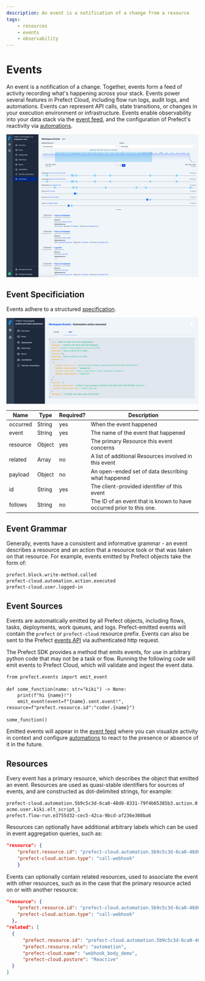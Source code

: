 ```yaml
---
description: An event is a notification of a change from a resource
tags:
    - resources
    - events
    - observability
---
```


# Events <span class="badge cloud"></span>

An event is a notification of a change. Together, events form a feed of activity recording what's happening across your stack. Events power several features in Prefect Cloud, including flow run logs, audit logs, and automations. Events can represent API calls, state transitions, or changes in your execution environment or infrastructure. Events enable observability into your data stack via the [event feed](/ui/events/), and the configuration of Prefect's reactivity via [automations](/ui/automations/).

![Prefect UI](../img/ui/event-feed.png)

## Event Specificiation

Events adhere to a structured [specification](https://app.prefect.cloud/api/docs#tag/Events).

![Prefect UI](../img/ui/event-spec.png)
  
| Name | Type | Required? | Description |
| ---- | ---- | --------- | ----------- |
| occurred |  String | yes | When the event happened |
| event |  String | yes | The name of the event that happened |
| resource|  Object | yes | The primary Resource this event concerns |
| related | Array | no | A list of additional Resources involved in this event |
| payload | Object | no | An open-ended set of data describing what happened |
| id | String | yes | The client-provided identifier of this event |
| follows | String | no | The ID of an event that is known to have occurred prior to this one. |


## Event Grammar

Generally, events have a consistent and informative grammar - an event describes a resource and an action that a resource took or that was taken on that resource. For example, events emitted by Prefect objects take the form of:


```
prefect.block.write-method.called
prefect-cloud.automation.action.executed
prefect-cloud.user.logged-in
```

## Event Sources

Events are automatically emitted by all Prefect objects, including flows, tasks, deployments, work queues, and logs. Prefect-emitted events will contain the `prefect` or `prefect-cloud` resource prefix. Events can also be sent to the Prefect [events API](https://app.prefect.cloud/api/docs#tag/Events) via authenticated http request.

The Prefect SDK provides a method that emits events, for use in arbitrary python code that may not be a task or 
flow. Running the following code will emit events to Prefect Cloud, which will validate and ingest the event data.


```python3
from prefect.events import emit_event

def some_function(name: str="kiki") -> None:
    print(f"hi {name}!")
    emit_event(event=f"{name}.sent.event!", resource=f"prefect.resource.id":"coder.{name}")
          
some_function()
```

Emitted events will appear in the [event feed](/ui/events/) where you can visualize activity in context and configure [automations](/ui/automations/) to react to the presence or absence of it in the future.


## Resources

Every event has a primary resource, which describes the object that emitted an event. Resources are used as quasi-stable identifiers for sources of events, and are constructed as dot-delimited strings, for example:

```
prefect-cloud.automation.5b9c5c3d-6ca0-48d0-8331-79f4b65385b3.action.0
acme.user.kiki.elt_script_1
prefect.flow-run.e3755d32-cec5-42ca-9bcd-af236e308ba6
```

Resources can optionally have additional arbitrary labels which can be used in event aggregation queries, such as:

```json
"resource": {
    "prefect.resource.id": "prefect-cloud.automation.5b9c5c3d-6ca0-48d0-8331-79f4b65385b3",
    "prefect-cloud.action.type": "call-webhook"
    }
```

Events can optionally contain related resources, used to associate the event with other resources, such as in the case that the primary resource acted on or with another resource:

```json
"resource": {
    "prefect.resource.id": "prefect-cloud.automation.5b9c5c3d-6ca0-48d0-8331-79f4b65385b3.action.0",
    "prefect-cloud.action.type": "call-webhook"
  },
"related": [
  {
      "prefect.resource.id": "prefect-cloud.automation.5b9c5c3d-6ca0-48d0-8331-79f4b65385b3",
      "prefect.resource.role": "automation",
      "prefect-cloud.name": "webhook_body_demo",
      "prefect-cloud.posture": "Reactive"
  }
]
```







